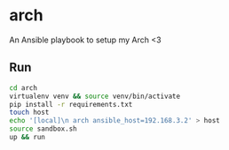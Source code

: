 # arch
An Ansible playbook to setup my Arch &lt;3

## Run
```sh
cd arch
virtualenv venv && source venv/bin/activate
pip install -r requirements.txt
touch host
echo '[local]\n arch ansible_host=192.168.3.2' > host
source sandbox.sh
up && run
```
